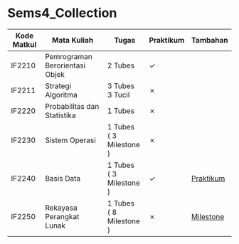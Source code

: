 # Sems4_Collection

| Kode Matkul | Mata Kuliah | Tugas | Praktikum | Tambahan |
|------------|----------------|------|----------|----------|
| IF2210 | Pemrograman Berorientasi Objek | 2 Tubes | &check; | |
| IF2211 | Strategi Algoritma | 3 Tubes </br> 3 Tucil  | &cross;| |
| IF2220 | Probabilitas dan Statistika | 1 Tubes | &cross; | |
| IF2230 | Sistem Operasi | 1 Tubes </br> ( 3 Milestone ) | &cross; | |
| IF2240 | Basis Data | 1 Tubes </br> ( 3 Milestone ) | &check; | [Praktikum](https://drive.google.com/drive/folders/12W_fBfuBv6qFl28Cismw8C_Jpmkm296r?usp=sharing)|
| IF2250 | Rekayasa Perangkat Lunak | 1 Tubes </br> ( 8 Milestone ) | &cross; | [Milestone](https://drive.google.com/drive/folders/119-T4aS3KSBr5fOAnVIYvV2YZvqZJcbk?usp=sharing) |
